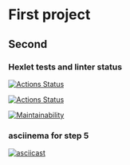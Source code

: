 # First project

## Second

### Hexlet tests and linter status

[![Actions Status](https://github.com/setov/frontend-project-lvl1/workflows/hexlet-check/badge.svg)](https://github.com/setov/frontend-project-lvl1/actions)

[![Actions Status](https://github.com/setov/frontend-project-lvl1/workflows/linter-check/badge.svg)](https://github.com/setov/frontend-project-lvl1/actions)

[![Maintainability](https://api.codeclimate.com/v1/badges/d881d050805dffb592de/maintainability)](https://codeclimate.com/github/setov/frontend-project-lvl1/maintainability)

### asciinema for step 5

[![asciicast](https://asciinema.org/a/VHDNnB9ZktGMXJYcCmrPkdRkN.svg)](https://asciinema.org/a/VHDNnB9ZktGMXJYcCmrPkdRkN)

